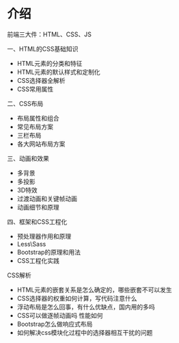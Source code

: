 # 介绍

前端三大件：HTML、CSS、JS


一、HTML的CSS基础知识

- HTML元素的分类和特征
- HTML元素的默认样式和定制化
- CSS选择器全解析
- CSS常用属性


二、CSS布局

- 布局属性和组合
- 常见布局方案
- 三栏布局
- 各大网站布局方案


三、动画和效果

- 多背景
- 多投影
- 3D特效
- 过渡动画和关键帧动画
- 动画细节和原理


四、框架和CSS工程化

- 预处理器作用和原理
- Less\Sass
- Bootstrap的原理和用法
- CSS工程化实践


CSS解析
- HTML元素的嵌套关系是怎么确定的，哪些嵌套不可以发生
- CSS选择器的权重如何计算，写代码注意什么
- 浮动布局是怎么回事，有什么优缺点，国内用的多吗
- CSS可以做逐帧动画吗  性能如何
- Bootstrap怎么做响应式布局
- 如何解决css模块化过程中的选择器相互干扰的问题
